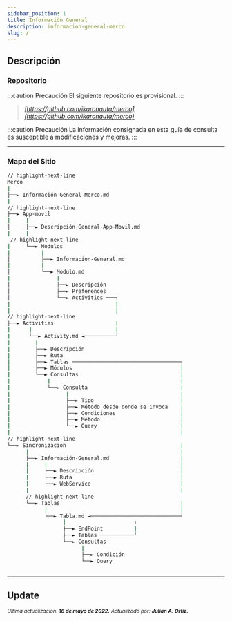 ```yaml
---
sidebar_position: 1
title: Información General
description: informacion-general-merco
slug: /
---
```


## Descripción

### Repositorio

:::caution Precaución
El siguiente repositorio es provisional. 
:::

>*[https://github.com/ikaronauta/merco](https://github.com/ikaronauta/merco)*


:::caution Precaución
La información consignada en esta guía de consulta es susceptible a modificaciones y mejoras. 
:::

***

### Mapa del Sitio

```bash
// highlight-next-line
Merco
|
├──► Información-General-Merco.md
|
// highlight-next-line
├──► App-movil
|     |
│     ├──► Descripción-General-App-Movil.md
|     |
 // highlight-next-line
|     └──► Modulos 
|          |
│          ├──► Informacion-General.md
|          |
│          └──► Modulo.md
|               |
│               ├──► Descripción
│               ├──► Preferences
│               └──► Activities ───┐
|                                  |
|                                  |
// highlight-next-line
├──► Activities                    |
|      |                           |
|      └──► Activity.md ◄──────────┘
|        |
|        ├──► Descripción
|        ├──► Ruta
|        ├──► Tablas ───────────────────────────────────┐
|        ├──► Módulos                                   |
|        └──► Consultas                                 |
|            |                                          |
|            └──► Consulta                              |
|                  |                                    |
|                  ├──► Tipo                            |
|                  ├──► Método desde donde se invoca    |
|                  ├──► Condiciones                     |
|                  ├──► Método                          |
|                  └──► Query                           |
|                                                       |
// highlight-next-line
└──► Sincronizacion                                     |
      |                                                 |
      ├──► Información-General.md                       |
      |     |                                           |
      |     ├──► Descripción                            |
      |     ├──► Ruta                                   |
      |     └──► WebService                             |
      |                                                 |
      // highlight-next-line                            
      └──► Tablas                                       |
            |                                           |
            └──► Tabla.md ◄─────────────────────────────┘
                  |                      ↑
                  ├──► EndPoint          |
                  ├──► Tablas ───────────┘
                  └──► Consultas
                        |
                        ├──► Condición
                        └──► Query
    
```

***

## Update

<div class="ultima-actualizacion">
  <small>
    <i>
      Ultima actualización:
      <b> 16 de mayo de 2022.</b>
    </i>
  </small>

  <small>
    <i>
      Actualizado por:
      <b> Julian A. Ortiz.</b>
    </i>
  </small>
</div>